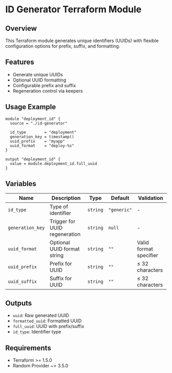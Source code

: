 # ID Generator Terraform Module

## Overview

This Terraform module generates unique identifiers (UUIDs) with flexible configuration options for prefix, suffix, and formatting.

## Features

- Generate unique UUIDs
- Optional UUID formatting
- Configurable prefix and suffix
- Regeneration control via keepers

## Usage Example

```hcl
module "deployment_id" {
  source = "./id-generator"

  id_type        = "deployment"
  generation_key = timestamp()
  uuid_prefix    = "myapp"
  uuid_format    = "deploy-%s"
}

output "deployment_id" {
  value = module.deployment_id.full_uuid
}
```

## Variables

| Name             | Description                   | Type     | Default     | Validation             |
| ---------------- | ----------------------------- | -------- | ----------- | ---------------------- |
| `id_type`        | Type of identifier            | `string` | `"generic"` | -                      |
| `generation_key` | Trigger for UUID regeneration | `string` | `null`      | -                      |
| `uuid_format`    | Optional UUID format string   | `string` | `""`        | Valid format specifier |
| `uuid_prefix`    | Prefix for UUID               | `string` | `""`        | ≤ 32 characters        |
| `uuid_suffix`    | Suffix for UUID               | `string` | `""`        | ≤ 32 characters        |

## Outputs

- `uuid`: Raw generated UUID
- `formatted_uuid`: Formatted UUID
- `full_uuid`: UUID with prefix/suffix
- `id_type`: Identifier type

## Requirements

- Terraform >= 1.5.0
- Random Provider ~> 3.5.0
